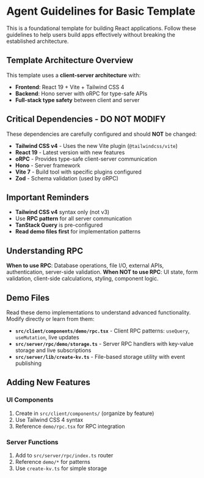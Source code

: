 # Agent Guidelines for Basic Template

This is a foundational template for building React applications. Follow these guidelines to help users build apps effectively without breaking the established architecture.

## Template Architecture Overview

This template uses a **client-server architecture** with:

- **Frontend**: React 19 + Vite + Tailwind CSS 4
- **Backend**: Hono server with oRPC for type-safe APIs
- **Full-stack type safety** between client and server

## Critical Dependencies - DO NOT MODIFY

These dependencies are carefully configured and should **NOT** be changed:

- **Tailwind CSS v4** - Uses the new Vite plugin (`@tailwindcss/vite`)
- **React 19** - Latest version with new features
- **oRPC** - Provides type-safe client-server communication
- **Hono** - Server framework
- **Vite 7** - Build tool with specific plugins configured
- **Zod** - Schema validation (used by oRPC)

## Important Reminders

- **Tailwind CSS v4** syntax only (not v3)
- Use **RPC pattern** for all server communication
- **TanStack Query** is pre-configured
- **Read demo files first** for implementation patterns

## Understanding RPC

**When to use RPC**: Database operations, file I/O, external APIs, authentication, server-side validation.
**When NOT to use RPC**: UI state, form validation, client-side calculations, styling, component logic.

## Demo Files

Read these demo implementations to understand advanced functionality. Modify directly or learn from them:

- **`src/client/components/demo/rpc.tsx`** - Client RPC patterns: `useQuery`, `useMutation`, live updates
- **`src/server/rpc/demo/storage.ts`** - Server RPC handlers with key-value storage and live subscriptions
- **`src/server/lib/create-kv.ts`** - File-based storage utility with event publishing

## Adding New Features

### UI Components

1. Create in `src/client/components/` (organize by feature)
2. Use Tailwind CSS 4 syntax
3. Reference `demo/rpc.tsx` for RPC integration

### Server Functions

1. Add to `src/server/rpc/index.ts` router
2. Reference `demo/*` for patterns
3. Use `create-kv.ts` for simple storage
